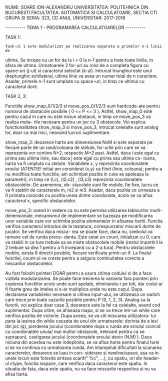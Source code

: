 NUME: SOARE ION-ALEXANDRU
UNIVERSITATEA: POLITEHNICA DIN BUCURESTI
FACULTATEA: AUTOMATICA SI CALCULATOARE, SECTIA CTI
GRUPA SI SERIA: 323, CD
ANUL UNIVERSITAR: 2017-2018

----------	TEMA 1 - PROGRAMAREA CALCULATOARELOR	----------

TASK 1:

	Task-ul 1 este modularizat pe realizarea separata a primelor n-1 linii de
ultima. Se incepe cu un for de la i = 0 la n-1 pentru a trata toate liniile, in
afara de ultima. Urmatoarele 2 for-uri au rolul de a completa figura cu
space-uri (j-ul) si caracterul selectat (k-ul). Intrucat triunghiul este unul
dreptunghic echilateral, ultima linie va avea un numar total de n caractere.
Asadar, primele n-1 sunt umplute cu space-uri, in timp ce ultimul cu caracterul
dorit.

TASK 2, 3:

Functiile show_map_0/1/2/3 si move_pos_0/1/2/3 sunt hardcode-ate pentru
numarul de obstacole posibile ( 0 <= P <= 3 ). Astfel, show_map_0 este pentru
cazul in care nu este niciun obstacol, in timp ce move_pos_3 va realiza muta-
rile necesare pentru un joc cu 3 obstacole. Voi explica functionalitatea
show_map_3 si move_pos_3, intrucat celelalte sunt analog lor, doar ca mai mici,
neavand lucruri suplimentare.

show_map_3: deoarece harta are dimensiunea NxM si este separata pe fiecare parte
			de un rand/coloana de stelute, for-urile prin care se va reprezenta
			vor contine N+2, respectiv M+2 pasi. Astfel, daca i este egal cu 
			prima sau ultima linie, sau daca j este egal cu prima sau ultima co-
			loana, harta va fi umpluta cu stelute. Variabilele x, y reprezinta
			coordonatele eroului (ATENTIE! initial am considerat (x,y) ca fiind
			(linie, coloana); pentru a nu modifica toate functiile, am schimbat
			pozitia in care se apeleaza la parametri), in timp ce (l,c), (l2,c2)
			, (l3,c3) reprezinta coordonatele obstacolelor. De asemenea, ob-
			stacolele sunt fie mobile, fie fixe, lucru ce va fi stabilit de
			caracterele m, m2 si m3. Asadar, daca pozitia ce urmeaza a fi
			printata coincide cu pozitia uneia dintre coordonate, acolo se va
			afisa caracterul x, specific obstacolelor.

move_pos_3: avand in vedere ca nu este permisa utilizarea tablourilor multi-
			dimensionale, mecanismul de implementare se bazeaza pe modificarea
			unor variabile care vor schimba pozitia elementelor in afisarea
			hartii. Functia verifica caracterul introdus de la tastatura,
			corespunzator miscarii dorite de jucator. Se verifica daca misca-
			rea se poate face, daca nu, simbolul va ramane cel de runda prece-
			denta. Este setat un count, initializat cu 0, care va stabili
			in ce ture trebuie sa se miste obstacolele mobile (restul impartirii
			la 2 trebuie sa dea 1 pentru a fi incepand cu a 2-a tura). Pentru
			obstacolele mobile, exista 8 directii posibile, fiecare verificata
			printr-un if. La finalul functiei, count-ul va creste pentru a
			asigura continuitatea corecta a miscarilor obstacolelor.

Au fost folositi pointeri DOAR pentru a usura citirea codului si de a
face vizibila modularizarea. Se poate face trecerea la varianta fara pointeri
prin copierea functiilor acolo unde sunt apelate, eliminandu-i pe toti, dar
codul ar fi foarte greu de inteles si s-ar multiplica unde nu este cazul.
	Dupa declararea variabilelor necesare si citirea input-ului, se utilizeaza
un switch care trece prin toate cazurile posibile pentru P (0, 1, 2, 3). Analog
ca la functii, voi explica doar case 3, deoarece este la fel ca celelalte, avand
cod suplimentar. Dupa citire, se afiseaza mapa, si se va trece intr-un while
care verifica pozitia de victorie. Dupa aceea, se va citi miscarea utilizatoru-
lui pana la iesirea din while cauzata de unul din urmatoarele: dorinta de a iesi
din joc (q), pierderea jocului (coordonatele dupa o runda ale eroului coincid cu
coordonatele unuia/ mai multor obstacole, irelevant pentru ca se suprapun), 
castigarea jocului (coordonatele eroului devin (N,M) ). Daca niciuna din acestea
nu este indeplinita, se va afisa harta pentru finalul turei si se va continua
cu urmatoarea runda.
	Am intampinat dificultati la scanarea caracterelor, deoarece se luau in con-
siderare si newline/space, asa ca in unele locuri este folosita sintaxa
scanf(" %c", ...), cu spatiu, ori din header-ul ctype, functia isspace, care
verifica daca caracterul este spatiu. In situatia de fata, daca este spatiu, 
nu va face miscarile respectiva si nu va afisa harta.
